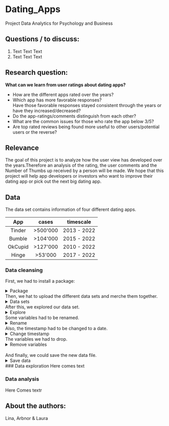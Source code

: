 # Dating_Apps
Project Data Analytics for Psychology and Business

## Questions / to discuss:

  1. Text Text Text
  2. Text Text Text
     
## Research question: 
**What can we learn from user ratings about dating apps?**

- How are the different apps rated over the years?
- Which app has more favorable responses? <br>Have those favorable responses stayed   consistent through the years or have they increased/decreased?
- Do the app-ratings/comments distinguish from each other?
- What are the common issues for those who rate the app below 3/5?
- Are top rated reviews being found more useful to other users/potential users or the reverse?

## Relevance
The goal of this project is to analyze how the user view has developed over the years.Therefore an analysis of the rating, the user comments and the Number of Thumbs up received by a person will be made. We hope that this project will help app developers or investors who want to improve their dating app or pick out the next big dating app.

## Data
The data set contains information of four different dating apps. 

| App | cases  | timescale  |
| :---:   | :-: | :-: |
| Tinder | >500'000 | 2013 - 2022 |
| Bumble | >104'000 | 2015 - 2022 |
| OkCupid | >127'000 | 2010 - 2022 |
| Hinge | >53'000 | 2017 - 2022 |

### Data cleansing

First, we had to install a package: 
<!-- blank line -->  
<details>
<summary markdown="span">Package</summary>
<!-- blank line -->    
install.packages("readxl")<br>
library(readxl)<br>  
</details>
<!-- blank line -->  
Then, we hat to upload the different data sets and merche them together.
<!-- blank line -->  
<details>
<summary markdown="span">Data sets</summary>
<!-- blank line -->  
Tinder <- read_excel(file.choose(), na = "NA")<br>
Bumble <- read_excel(file.choose(), na = "NA")<br>
OkCupid <- read_excel(file.choose(), na = "NA")<br>
Hinge <- read_excel(file.choose(), na = "NA")<br>
<!-- blank line -->
<br>
<!-- blank line -->
#Create full data set<br>
Dating_Data_all <- rbind(Tinder, Bumble, OkCupid, Hinge)<br>
</details>
<!-- blank line -->  
After this, we explored our data set. 
<details>
<summary markdown="span">Explore</summary> 
<!-- blank line -->   
str(Dating_Data_all)
</details>
<!-- blank line -->  
Some variables had to be renamed. 
<details>
<summary markdown="span">Rename</summary> 
<!-- blank line -->  
Dating_Data_all <- Dating_Data_all %>% rename(Date_Time = at) <br>
colnames(Dating_Data_all)
<!-- blank line -->
<br>
<!-- blank line -->
Dating_Data_all <- Dating_Data_all %>% rename(replied_Date_Time = repliedAt)<br>
colnames(Dating_Data_all)
</details>
<!-- blank line -->   
Also, the timestamp had to be changed to a date. 
<details>
<summary markdown="span">Change timestamp</summary>      
#Change Timestamp<br>
Dating_Data_all$Date <- as.Date(Dating_Data_all$Date_Time)<br>
Dating_Data_all$Date_Reply <- as.Date(Dating_Data_all$replied_Date_Time)
</details>
<!-- blank line -->  
The variables we had to drop. 
<details>
<summary markdown="span">Remove variables</summary>       
#Drop variables and create final data set<br>
Dating_App_Final <- within(Dating_Data_all, rm(Time, Date_Time, replied_Date_Time))
</details>
<!-- blank line -->
<br>
<!-- blank line -->
And finally, we could save the new data file. 
<details>
<summary markdown="span">Save data</summary>    
#save Datafile<br>
write_csv2(Dating_App_Final, file="Dating_app_cleared.csv")<br>
save(Dating_App_Final, file = "Dating_app_cleared.Rdata")
</details>
<!-- blank line -->  
### Data exploration 
Here comes text

### Data analysis
Here Comes textr

## About the authors:
Lina, Arbnor & Laura 
